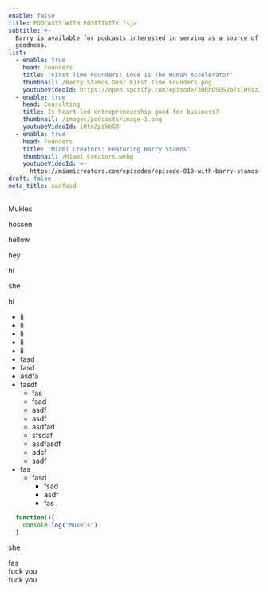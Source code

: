 ```yaml
---
enable: false
title: PODCASTS WITH POSITIVITY fsja
subtitle: >-
  Barry is available for podcasts interested in serving as a source of light and
  goodness.
list:
  - enable: true
    head: Founders
    title: 'First Time Founders: Love is The Human Accelerator'
    thumbnail: /Barry Stamos Dear First Time Founders.png
    youtubeVideoId: https://open.spotify.com/episode/3BRhQSQSVb7slH9iz2TTDB
  - enable: true
    head: Consulting
    title: Is heart-led entrepreneurship good for business?
    thumbnail: /images/podcasts/image-1.png
    youtubeVideoId: iUtnZpzkbG8
  - enable: true
    head: Founders
    title: 'Miami Creators: Featuring Barry Stamos'
    thumbnail: /Miami Creators.webp
    youtubeVideoId: >-
      https://miamicreators.com/episodes/episode-019-with-barry-stamos-leading-from-the-heart
draft: false
meta_title: sadfasd
---
```

Mukles

hossen

hellow

hey

hi

she

hi

* li
* li
* li
* li
* li
* fasd
* fasd
* asdfa
* fasdf
  * fas
  * fsad
  * asdf
  * asdf
  * asdfad
  * sfsdaf
  * asdfasdf
  * adsf
  * sadf
* fas
  * fasd
    * fsad
    * asdf
    * fas

```javascript
  function(){
    console.log("Mukels")
  }
```

she

fas\
fuck you\
fuck you
